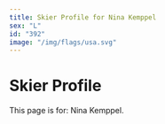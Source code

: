 ```yaml
---
title: Skier Profile for Nina Kemppel
sex: "L"
id: "392"
image: "/img/flags/usa.svg" 
---
```


# Skier Profile

This page is for: Nina Kemppel.
    